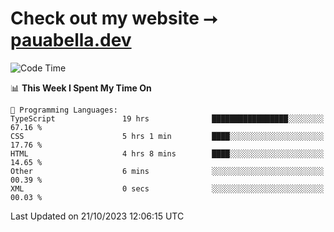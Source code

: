 # Check out my website ⭢ [pauabella.dev](https://pauabella.dev)

<!--START_SECTION:waka-->
![Code Time](http://img.shields.io/badge/Code%20Time-2%2C584%20hrs%2020%20mins-blue)

📊 **This Week I Spent My Time On** 

```text
💬 Programming Languages: 
TypeScript               19 hrs              █████████████████░░░░░░░░   67.16 % 
CSS                      5 hrs 1 min         ████░░░░░░░░░░░░░░░░░░░░░   17.76 % 
HTML                     4 hrs 8 mins        ████░░░░░░░░░░░░░░░░░░░░░   14.65 % 
Other                    6 mins              ░░░░░░░░░░░░░░░░░░░░░░░░░   00.39 % 
XML                      0 secs              ░░░░░░░░░░░░░░░░░░░░░░░░░   00.03 % 
```


 Last Updated on 21/10/2023 12:06:15 UTC
<!--END_SECTION:waka-->
